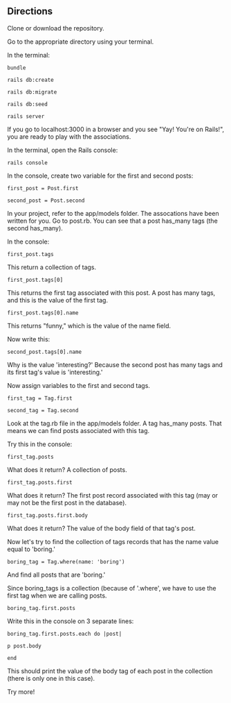 ## Directions

Clone or download the repository.

Go to the appropriate directory using your terminal.

In the terminal:

`bundle`

`rails db:create`

`rails db:migrate`

`rails db:seed`

`rails server`

If you go to localhost:3000 in a browser and you see "Yay! You're on Rails!", you are ready to play with the associations.


In the terminal, open the Rails console:

`rails console`

In the console, create two variable for the first and second posts:

`first_post = Post.first`

`second_post = Post.second`

In your project, refer to the app/models folder. The assocations have been written for you. Go to post.rb. You can see that a post has_many tags (the second has_many).

In the console:

`first_post.tags`

This return a collection of tags.

`first_post.tags[0]`

This returns the first tag associated with this post. A post has many tags, and this is the value of the first tag.

`first_post.tags[0].name`

This returns "funny," which is the value of the name field.

Now write this:

`second_post.tags[0].name`

Why is the value 'interesting?' Because the second post has many tags and its first tag's value is 'interesting.'

Now assign variables to the first and second tags.

`first_tag = Tag.first`

`second_tag = Tag.second`

Look at the tag.rb file in the app/models folder. A tag has_many posts. That means we can find posts associated with this tag.

Try this in the console:

`first_tag.posts`

What does it return? A collection of posts.

`first_tag.posts.first `

What does it return? The first post record associated with this tag (may or may not be the first post in the database).

`first_tag.posts.first.body`

What does it return? The value of the body field of that tag's post.

Now let's try to find the collection of tags records that has the name value equal to 'boring.'

`boring_tag = Tag.where(name: 'boring')`

And find all posts that are 'boring.'

Since boring_tags is a collection (because of '.where', we have to use the first tag when we are calling posts.

`boring_tag.first.posts`

Write this in the console on 3 separate lines:

`boring_tag.first.posts.each do |post|`

`p post.body`

`end`

This should print the value of the body tag of each post in the collection (there is only one in this case).

Try more!



